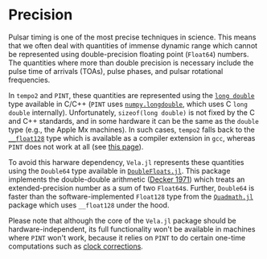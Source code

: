 # Precision

Pulsar timing is one of the most precise techniques in science. This means that we often deal with
quantities of immense dynamic range which cannot be represented using double-precision floating
point (`Float64`) numbers. The quantities where more than double precision is necessary include the
pulse time of arrivals (TOAs), pulse phases, and pulsar rotational frequencies. 

In `tempo2` and `PINT`, these quantities are represented using the [`long double`](https://en.cppreference.com/w/cpp/language/types) type available in 
C/C++ (`PINT` uses [`numpy.longdouble`](https://numpy.org/doc/1.22/reference/arrays.scalars.html#numpy.longdouble), which uses C `long double` internally). Unfortunately,
`sizeof(long double)` is not fixed by the C and C++ standards, and in some hardware it can be 
the same as the `double` type (e.g., the Apple Mx machines). In such cases, `tempo2` falls back to 
the [`__float128`](https://gcc.gnu.org/onlinedocs/gcc/Floating-Types.html) type which is available as a compiler extension in `gcc`, whereas `PINT` 
does not work at all (see [this page](https://nanograv-pint.readthedocs.io/en/latest/explanation.html#precision)).

To avoid this harware dependency, `Vela.jl` represents these quantities using the `Double64` type
available in [`DoubleFloats.jl`](https://juliamath.github.io/DoubleFloats.jl/). This package implements the double-double arithmetic 
([Decker 1971](https://doi.org/10.1007/BF01397083)) which treats an extended-precision number 
as a sum of two `Float64`s. Further, `Double64` is faster than the software-implemented `Float128` 
type from the [`Quadmath.jl`](https://github.com/JuliaMath/Quadmath.jl) package which uses `__float128` under the hood.

Please note that although the core of the `Vela.jl` package should be hardware-independent, its
full functionality won't be available in machines where `PINT` won't work, because it relies on 
`PINT` to do certain one-time computations such as [clock corrections](https://nanograv-pint.readthedocs.io/en/latest/explanation.html#time-scales).